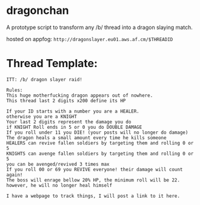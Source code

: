 dragonchan
==========

A prototype script to transform any /b/ thread into a dragon slaying match. 

hosted on appfog:
`http://dragonslayer.eu01.aws.af.cm/$THREADID`


Thread Template:
================
```
ITT: /b/ dragon slayer raid!

Rules:
This huge motherfucking dragon appears out of nowhere.
This thread last 2 digits x200 define its HP

If your ID starts with a number you are a HEALER.
otherwise you are a KNIGHT
Your last 2 digits represent the damage you do
if KNIGHT Roll ends in 5 or 0 you do DOUBLE DAMAGE
If you roll under 11 you DIE! (your posts will no longer do damage)
The dragon heals a small amount every time he kills someone
HEALERS can revive fallen soldiers by targeting them and rolling 0 or 5
KNIGHTS can avenge fallen soldiers by targeting them and rolling 0 or 5
you can be avenged/revived 3 times max
If you roll 00 or 69 you REVIVE everyone! their damage will count again! 
The boss will enrage bellow 20% HP, the minimum roll will be 22. however, he will no longer heal himself 

I have a webpage to track things, I will post a link to it here.
```
